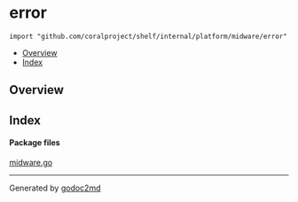 

# error
`import "github.com/coralproject/shelf/internal/platform/midware/error"`

* [Overview](#pkg-overview)
* [Index](#pkg-index)

## <a name="pkg-overview">Overview</a>



## <a name="pkg-index">Index</a>


#### <a name="pkg-files">Package files</a>
[midware.go](/src/github.com/coralproject/shelf/internal/platform/midware/error/midware.go) 










- - -
Generated by [godoc2md](http://godoc.org/github.com/davecheney/godoc2md)
